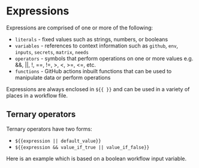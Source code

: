 # Expressions 

Expressions are comprised of one or more of the following:

- `literals` - fixed values such as strings, numbers, or booleans
- `variables` - references to context information such as `github`, `env`, `inputs`, `secrets`, `matrix`, `needs`
- `operators` - symbols that perform operations on one or more values e.g. &&, ||, !, ==, !=, >, <, >=, <=, etc.
- `functions` - GitHub actions inbuilt functions that can be used to manipulate data or perform operations

Expressions are always enclosed in `${{ }}` and can be used in a variety of places in a workflow file.

## Ternary operators

Ternary operators have two forms:

- `${{expression || default_value}}`
- `${{expression && value_if_true || value_if_false}}`

Here is an example which is based on a boolean workflow input variable.